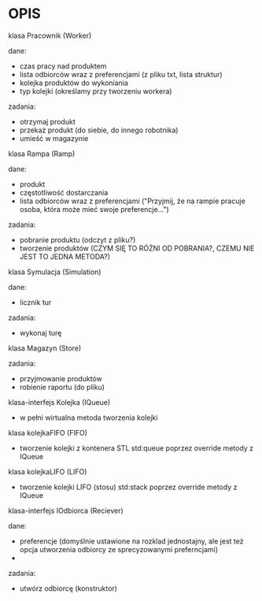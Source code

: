 # OPIS

klasa Pracownik (Worker)

dane:
   - czas pracy nad produktem
   - lista odbiorców wraz z preferencjami (z pliku txt, lista struktur)
   - kolejka produktów do wykoniania
   - typ kolejki (określamy przy tworzeniu workera)

zadania:
   - otrzymaj produkt
   - przekaż produkt (do siebie, do innego robotnika)
   - umieść w magazynie
  
klasa Rampa (Ramp)

dane:
   - produkt
   - częstotliwość dostarczania
   - lista odbiorców wraz z preferencjami ("Przyjmij, że na rampie pracuje osoba, która może mieć swoje preferencje…")
   
zadania:
   - pobranie produktu (odczyt z pliku?)
   - tworzenie produktów (CZYM SIĘ TO RÓŻNI OD POBRANIA?, CZEMU NIE JEST TO JEDNA METODA?)
  
klasa Symulacja (Simulation)

  dane: 
  - licznik tur
  
  zadania:
  - wykonaj turę
  
klasa Magazyn (Store)

zadania:
   - przyjmowanie produktów
   - robienie raportu (do pliku)
   
klasa-interfejs Kolejka (IQueue)
   - w pełni wirtualna metoda tworzenia kolejki
   
klasa kolejkaFIFO (FIFO)
   - tworzenie kolejki z kontenera STL std:queue poprzez override metody z IQueue
   
klasa kolejkaLIFO (LIFO)
   - tworzenie kolejki LIFO (stosu) std:stack poprzez override metody z IQueue
   
klasa-interfejs IOdbiorca (Reciever) 

dane:
   - preferencje (domyślnie ustawione na rozklad jednostajny, ale jest też opcja utworzenia odbiorcy ze sprecyzowanymi preferncjami)
   - 
   
zadania:
   - utwórz odbiorcę (konstruktor)
   
